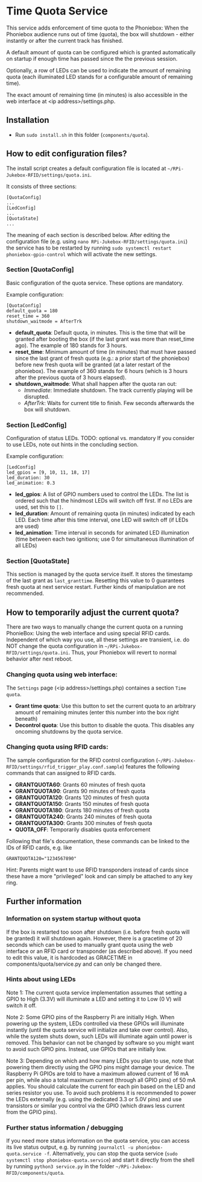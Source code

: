 # Time Quota Service

This service adds enforcement of time quota to the Phoniebox: When the Phoniebox audience runs out of time (quota), the box will shutdown - either instantly or after the current track has finished.

A default amount of quota can be configured which is granted automatically on startup if enough time has passed since the the previous session.

Optionally, a row of LEDs can be used to indicate the amount of remaining quota (each illuminated LED stands for a configurable amount of remaining time).

The exact amount of remaining time (in minutes) is also accessible in the web interface at &lt;ip address&gt;/settings.php.

## Installation
* Run `sudo install.sh` in this folder (`components/quota`).

## How to edit configuration files?
The install script creates a default configuration file is located at `~/RPi-Jukebox-RFID/settings/quota.ini`.

It consists of three sections:
```
[QuotaConfig]
...
[LedConfig]
...
[QuotaState]
...
```

The meaning of each section is described below.
After editing the configuration file (e.g. using `nano RPi-Jukebox-RFID/settings/quota.ini`) the service has to be restarted by running `sudo systemctl restart phoniebox-gpio-control` which will activate the new settings.

### Section [QuotaConfig]

Basic configuration of the quota service. These options are mandatory.

Example configuration:
```
[QuotaConfig]
default_quota = 180
reset_time = 360
shutdown_waitmode = AfterTrk
```
* **default_quota**: Default quota, in minutes. This is the time that will be granted after booting the box (if the last grant was more than reset_time ago). The example of 180 stands for 3 hours.
* **reset_time**: Minimum amount of time (in minutes) that must have passed since the last grant of fresh quota (e.g.: a prior start of the phoniebox) before new fresh quota will be granted (at a later restart of the phoniebox). The example of 360 stands for 6 hours (which is 3 hours after the previous quota of 3 hours elapsed).
* **shutdown_waitmode**: What shall happen after the quota ran out:
  * *Immediate*: Immediate shutdown. The track currently playing will be disrupted.
  * *AfterTrk*: Waits for current title to finish. Few seconds afterwards the box will shutdown.

### Section [LedConfig]

Configuration of status LEDs. TODO: optional vs. mandatory
If you consider to use LEDs, note out hints in the concluding section.

Example configuration:
```
[LedConfig]
led_gpios = [9, 10, 11, 18, 17]
led_duration: 30
led_animation: 0.3
```

* **led_gpios**: A list of GPIO numbers used to control the LEDs. The list is ordered such that the hindmost LEDs will switch off first. If no LEDs are used, set this to `[]`.
* **led_duration**: Amount of remaining quota (in minutes) indicated by each LED. Each time after this time interval, one LED will switch off (if LEDs are used)
* **led_animation**: Time interval in seconds for animated LED illumination (time between each two ignitions; use 0 for simultaneous illumination of all LEDs)

### Section [QuotaState]
This section is managed by the quota service itself. It stores the timestamp of the last grant as `last_granttime`. Resetting this value to 0 guarantees fresh quota at next service restart. Further kinds of manipulation are not recommended.


## How to temporarily adjust the current quota?

There are two ways to manually change the current quota on a running PhonieBox: Using the web interface and using special RFID cards.
Independent of which way you use, all these settings are transient, i.e. do NOT change the quota configuration in `~/RPi-Jukebox-RFID/settings/quota.ini`. Thus, your Phoniebox will revert to normal behavior after next reboot.

### Changing quota using web interface:
The `Settings` page (&lt;ip address&gt;/settings.php) containes a section `Time quota`.
* **Grant time quota**: Use this button to set the current quota to an arbitrary amount of remaining minutes (enter this number into the box right beneath)
* **Decontrol quota**: Use this button to disable the quota. This disables any oncoming shutdowns by the quota service.

### Changing quota using RFID cards:
The sample configuration for the RFID control configuration (`~/RPi-Jukebox-RFID/settings/rfid_trigger_play.conf.sample`) features the following commands that can assigned to RFID cards.
* **GRANTQUOTA60**: Grants 60 minutes of fresh quota
* **GRANTQUOTA90**: Grants 90 minutes of fresh quota
* **GRANTQUOTA120**: Grants 120 minutes of fresh quota
* **GRANTQUOTA150**: Grants 150 minutes of fresh quota
* **GRANTQUOTA180**: Grants 180 minutes of fresh quota
* **GRANTQUOTA240**: Grants 240 minutes of fresh quota
* **GRANTQUOTA300**: Grants 300 minutes of fresh quota
* **QUOTA_OFF**: Temporarily disables quota enforcement

Following that file's documentation, these commands can be linked to the IDs of RFID cards, e.g. like
```
GRANTQUOTA120="1234567890"
```

Hint: Parents might want to use RFID transponders instead of cards since these have a more "privileged" look and can simply be attached to any key ring.

## Further information

### Information on system startup without quota
If the box is restarted too soon after shutdown (i.e. before fresh quota will be granted) it will shutdown again.
However, there is a gracetime of 20 seconds which can be used to manually grant quota using the web interface or an RFID card or transponder (as described above).
If you need to edit this value, it is hardcoded as GRACETIME in components/quota/service.py and can only be changed there. 

### Hints about using LEDs
Note 1: The current quota service implementation assumes that setting a GPIO to High (3.3V) will illuminate a LED and setting it to Low (0 V) will switch it off.

Note 2: Some GPIO pins of the Raspberry Pi are initially High.
When powering up the system, LEDs controlled via these GPIOs will illuminate instantly (until the quota service will initialize and take over control).
Also, while the system shuts down, such LEDs will illuminate again until power is removed.
This behavior can not be changed by software so you might want to avoid such GPIO pins. Instead, use GPIOs that are initially low.

Note 3: Depending on which and how many LEDs you plan to use, note that powering them directly using the GPIO pins might damage your device.
The Raspberry Pi GPIOs are told to have a maximum allowed current of 16 mA per pin, while also a total maximum current (through all GPIO pins) of 50 mA applies.
You should calculate the current for each pin based on the LED and series resistor you use.
To avoid such problems it is recommended to power the LEDs externally (e.g. using the dedicated 3.3 or 5.0V pins) and use transistors or similar you control via the GPIO (which draws less current from the GPIO pins).

### Further status information / debugging
If you need more status information on the quota service, you can access its live status output, e.g. by running `journalctl -u phoniebox-quota.service -f`.
Alternatively, you can stop the quota service (`sudo systemctl stop phoniebox-quota.service`) and start it directly from the shell by running `python3 service.py` in the folder `~/RPi-Jukebox-RFID/components/quota`.
